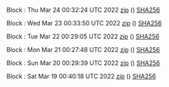 Block [](https://testnet-insight.dashevo.org/insight/block/): Thu Mar 24 00:32:24 UTC 2022 [zip](https://dash-bootstrap.ams3.digitaloceanspaces.com/testnet/2022-03-24/bootstrap.dat.zip) () [SHA256](https://dash-bootstrap.ams3.digitaloceanspaces.com/testnet/2022-03-24/sha256.txt)

Block [](https://testnet-insight.dashevo.org/insight/block/): Wed Mar 23 00:33:50 UTC 2022 [zip](https://dash-bootstrap.ams3.digitaloceanspaces.com/testnet/2022-03-23/bootstrap.dat.zip) () [SHA256](https://dash-bootstrap.ams3.digitaloceanspaces.com/testnet/2022-03-23/sha256.txt)

Block [](https://testnet-insight.dashevo.org/insight/block/): Tue Mar 22 00:29:05 UTC 2022 [zip](https://dash-bootstrap.ams3.digitaloceanspaces.com/testnet/2022-03-22/bootstrap.dat.zip) () [SHA256](https://dash-bootstrap.ams3.digitaloceanspaces.com/testnet/2022-03-22/sha256.txt)

Block [](https://testnet-insight.dashevo.org/insight/block/): Mon Mar 21 00:27:48 UTC 2022 [zip](https://dash-bootstrap.ams3.digitaloceanspaces.com/testnet/2022-03-21/bootstrap.dat.zip) () [SHA256](https://dash-bootstrap.ams3.digitaloceanspaces.com/testnet/2022-03-21/sha256.txt)

Block [](https://testnet-insight.dashevo.org/insight/block/): Sun Mar 20 00:29:39 UTC 2022 [zip](https://dash-bootstrap.ams3.digitaloceanspaces.com/testnet/2022-03-20/bootstrap.dat.zip) () [SHA256](https://dash-bootstrap.ams3.digitaloceanspaces.com/testnet/2022-03-20/sha256.txt)

Block [](https://testnet-insight.dashevo.org/insight/block/): Sat Mar 19 00:40:18 UTC 2022 [zip](https://dash-bootstrap.ams3.digitaloceanspaces.com/testnet/2022-03-19/bootstrap.dat.zip) () [SHA256](https://dash-bootstrap.ams3.digitaloceanspaces.com/testnet/2022-03-19/sha256.txt)
